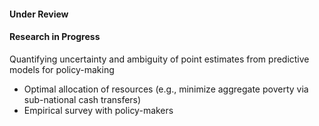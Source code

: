 #### Under Review

#### Research in Progress

Quantifying uncertainty and ambiguity of point estimates from predictive models for policy-making 
 - Optimal allocation of resources (e.g., minimize aggregate poverty via sub-national cash transfers) 
 - Empirical survey with policy-makers 

